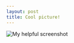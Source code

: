 ```yaml
---
layout: post
title: Cool picture!
---
```

![My helpful screenshot](/images/_q5h19c-vwu-fineas-anton.jpg)
